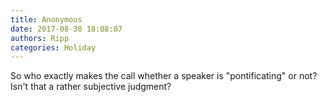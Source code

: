 ```yaml
---
title: Anonymous
date: 2017-08-30 18:08:07
authors: Ripp
categories: Holiday
---
```


 So who exactly makes the call whether a speaker is "pontificating" or not?  Isn't that a rather subjective judgment?